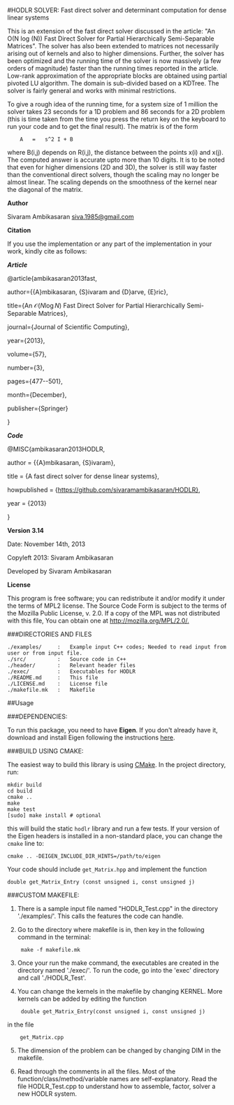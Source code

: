 #HODLR SOLVER: Fast direct solver and determinant computation for dense linear systems

This is an extension of the fast direct solver discussed in the article: "An O(N log (N)) Fast Direct Solver for Partial Hierarchically Semi-Separable Matrices". The solver has also been extended to matrices not necessarily arising out of kernels and also to higher dimensions. Further, the solver has been optimized and the running time of the solver is now massively (a few orders of magnitude) faster than the running times reported in the article. Low-rank approximation of the appropriate blocks are obtained using partial pivoted LU algorithm. The domain is sub-divided based on a KDTree. The solver is fairly general and works with minimal restrictions.

To give a rough idea of the running time, for a system size of 1 million the solver takes 23 seconds for a 1D problem and 86 seconds for a 2D problem (this is time taken from the time you press the return key on the keyboard to run your code and to get the final result). The matrix is of the form

		A	=	s^2 I + B

where B(i,j) depends on R(i,j), the distance between the points x(i) and x(j). The computed answer is accurate upto more than 10 digits. It is to be noted that even for higher dimensions (2D and 3D), the solver is still way faster than the conventional direct solvers, though the scaling may no longer be almost linear. The scaling depends on the smoothness of the kernel near the diagonal of the matrix.

**Author**

Sivaram Ambikasaran <siva.1985@gmail.com>

**Citation**

If you use the implementation or any part of the implementation in your work, kindly cite as follows:

***Article***

@article{ambikasaran2013fast,

  author={{A}mbikasaran, {S}ivaram and {D}arve, {E}ric},
  
  title={An $\mathcal{O}(N \log N)$ Fast Direct Solver for Partial Hierarchically Semi-Separable Matrices},
  
  journal={Journal of Scientific Computing},
  
  year={2013},
  
  volume={57},
  
  number={3},
  
  pages={477--501},
  
  month={December},
  
  publisher={Springer}
  
}

***Code***

@MISC{ambikasaran2013HODLR,

  author = {{A}mbikasaran, {S}ivaram},
  
  title = {A fast direct solver for dense linear systems},
  
  howpublished = {https://github.com/sivaramambikasaran/HODLR},
  
  year = {2013}
  
 }

**Version 3.14**

Date: November 14th, 2013

Copyleft 2013: Sivaram Ambikasaran

Developed by Sivaram Ambikasaran

**License**

This program is free software; you can redistribute it and/or modify it under the terms of MPL2 license. The Source Code Form is subject to the terms of the Mozilla Public License, v. 2.0. If a copy of the MPL was not distributed with this file, You can obtain one at <http://mozilla.org/MPL/2.0/.>

###DIRECTORIES AND FILES


	./examples/		:	Example input C++ codes; Needed to read input from user or from input file.
	./src/			:	Source code in C++
	./header/		:	Relevant header files
	./exec/			:	Executables for HODLR
	./README.md		:	This file
	./LICENSE.md	:	License file
	./makefile.mk	:	Makefile

##Usage

###DEPENDENCIES:

To run this package, you need to have **Eigen**. If you don't already have it,
download and install Eigen following the instructions
[here](http://eigen.tuxfamily.org/index.php?title=Main_Page).

###BUILD USING CMAKE:

The easiest way to build this library is using [CMake](http://cmake.org/).
In the project directory, run:
```
mkdir build
cd build
cmake ..
make
make test
[sudo] make install # optional
```
this will build the static `hodlr` library and run a few tests. If your
version of the Eigen headers is installed in a non-standard place, you can
change the `cmake` line to:
```
cmake .. -DEIGEN_INCLUDE_DIR_HINTS=/path/to/eigen
```

Your code should include `get_Matrix.hpp` and implement the function
```
double get_Matrix_Entry (const unsigned i, const unsigned j)
```


###CUSTOM MAKEFILE:

1. There is a sample input file named "HODLR_Test.cpp" in the directory './examples/'. This calls the features the code can handle.

2. Go to the directory where makefile is in, then key in the following command in the terminal:

		make -f makefile.mk

3. Once your run the make command, the executables are created in the directory named './exec/'. To run the code, go into the 'exec' directory and call './HODLR_Test'.

4. You can change the kernels in the makefile by changing KERNEL. More kernels can be added by editing the function

		double get_Matrix_Entry(const unsigned i, const unsigned j)

 in the file

		get_Matrix.cpp

5. The dimension of the problem can be changed by changing DIM in the makefile.

6. Read through the comments in all the files. Most of the function/class/method/variable names are self-explanatory. Read the file HODLR_Test.cpp to understand how to assemble, factor, solver a new HODLR system.
